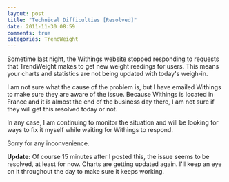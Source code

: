 ```yaml
---
layout: post
title: "Technical Difficulties [Resolved]"
date: 2011-11-30 08:59
comments: true
categories: TrendWeight
---
```


Sometime last night, the Withings website stopped responding to requests that TrendWeight makes to get new weight readings for users.  This means your charts and statistics are not being updated with today's weigh-in.

I am not sure what the cause of the problem is, but I have emailed Withings to make sure they are aware of the issue. Because Withings is located in France and it is almost the end of the business day there, I am not sure if they will get this resolved today or not.

In any case, I am continuing to monitor the situation and will be looking for ways to fix it myself while waiting for Withings to respond.

Sorry for any inconvenience.

**Update:** Of course 15 minutes after I posted this, the issue seems to be resolved, at least for now.  Charts are getting updated again.  I'll keep an eye on it throughout the day to make sure it keeps working.

